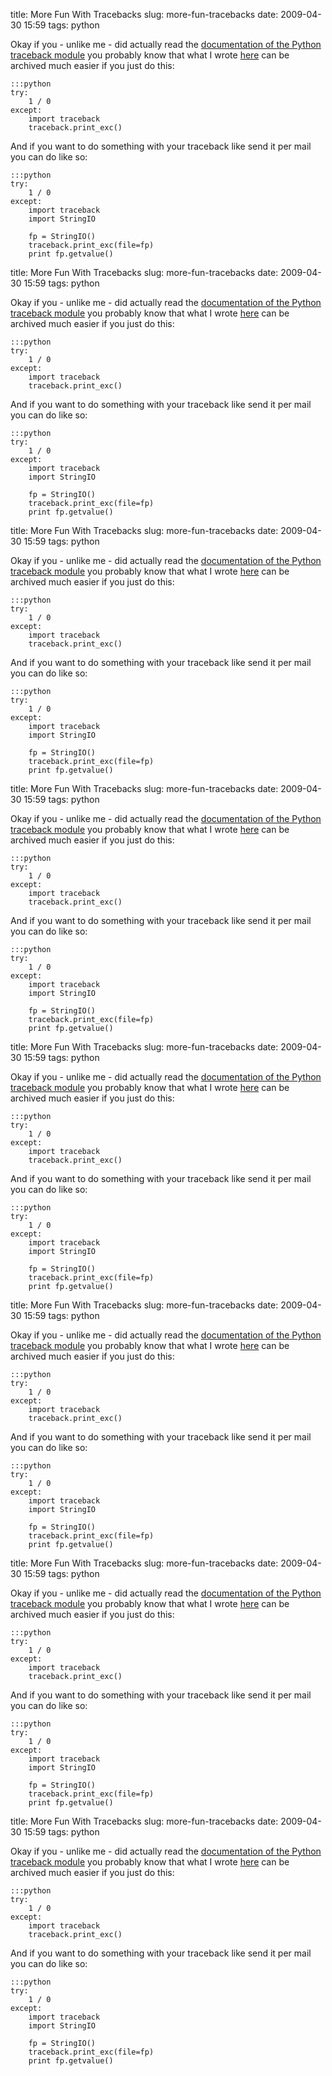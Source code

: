 title: More Fun With Tracebacks
slug: more-fun-tracebacks
date: 2009-04-30 15:59
tags: python

Okay if you - unlike me - did actually read the [documentation of the Python traceback module](http://docs.python.org/library/traceback.html) you probably know that what I wrote [here](http://christiankaula.com/categories/hints/fun-python-stracktraces/) can be archived much easier if you just do this:

	:::python
	try:
		1 / 0
	except:
		import traceback
		traceback.print_exc()

And if you want to do something with your traceback like send it per mail you can do like so:

	:::python
	try:
		1 / 0
	except:
		import traceback
		import StringIO

		fp = StringIO()
		traceback.print_exc(file=fp)
		print fp.getvalue()
title: More Fun With Tracebacks
slug: more-fun-tracebacks
date: 2009-04-30 15:59
tags: python

Okay if you - unlike me - did actually read the [documentation of the Python traceback module](http://docs.python.org/library/traceback.html) you probably know that what I wrote [here](http://christiankaula.com/categories/hints/fun-python-stracktraces/) can be archived much easier if you just do this:

	:::python
	try:
		1 / 0
	except:
		import traceback
		traceback.print_exc()

And if you want to do something with your traceback like send it per mail you can do like so:

	:::python
	try:
		1 / 0
	except:
		import traceback
		import StringIO

		fp = StringIO()
		traceback.print_exc(file=fp)
		print fp.getvalue()
title: More Fun With Tracebacks
slug: more-fun-tracebacks
date: 2009-04-30 15:59
tags: python

Okay if you - unlike me - did actually read the [documentation of the Python traceback module](http://docs.python.org/library/traceback.html) you probably know that what I wrote [here](http://christiankaula.com/categories/hints/fun-python-stracktraces/) can be archived much easier if you just do this:

	:::python
	try:
		1 / 0
	except:
		import traceback
		traceback.print_exc()

And if you want to do something with your traceback like send it per mail you can do like so:

	:::python
	try:
		1 / 0
	except:
		import traceback
		import StringIO

		fp = StringIO()
		traceback.print_exc(file=fp)
		print fp.getvalue()
title: More Fun With Tracebacks
slug: more-fun-tracebacks
date: 2009-04-30 15:59
tags: python

Okay if you - unlike me - did actually read the [documentation of the Python traceback module](http://docs.python.org/library/traceback.html) you probably know that what I wrote [here](http://christiankaula.com/categories/hints/fun-python-stracktraces/) can be archived much easier if you just do this:

	:::python
	try:
		1 / 0
	except:
		import traceback
		traceback.print_exc()

And if you want to do something with your traceback like send it per mail you can do like so:

	:::python
	try:
		1 / 0
	except:
		import traceback
		import StringIO

		fp = StringIO()
		traceback.print_exc(file=fp)
		print fp.getvalue()
title: More Fun With Tracebacks
slug: more-fun-tracebacks
date: 2009-04-30 15:59
tags: python

Okay if you - unlike me - did actually read the [documentation of the Python traceback module](http://docs.python.org/library/traceback.html) you probably know that what I wrote [here](http://christiankaula.com/categories/hints/fun-python-stracktraces/) can be archived much easier if you just do this:

	:::python
	try:
		1 / 0
	except:
		import traceback
		traceback.print_exc()

And if you want to do something with your traceback like send it per mail you can do like so:

	:::python
	try:
		1 / 0
	except:
		import traceback
		import StringIO

		fp = StringIO()
		traceback.print_exc(file=fp)
		print fp.getvalue()
title: More Fun With Tracebacks
slug: more-fun-tracebacks
date: 2009-04-30 15:59
tags: python

Okay if you - unlike me - did actually read the [documentation of the Python traceback module](http://docs.python.org/library/traceback.html) you probably know that what I wrote [here](http://christiankaula.com/categories/hints/fun-python-stracktraces/) can be archived much easier if you just do this:

	:::python
	try:
		1 / 0
	except:
		import traceback
		traceback.print_exc()

And if you want to do something with your traceback like send it per mail you can do like so:

	:::python
	try:
		1 / 0
	except:
		import traceback
		import StringIO

		fp = StringIO()
		traceback.print_exc(file=fp)
		print fp.getvalue()
title: More Fun With Tracebacks
slug: more-fun-tracebacks
date: 2009-04-30 15:59
tags: python

Okay if you - unlike me - did actually read the [documentation of the Python traceback module](http://docs.python.org/library/traceback.html) you probably know that what I wrote [here](http://christiankaula.com/categories/hints/fun-python-stracktraces/) can be archived much easier if you just do this:

	:::python
	try:
		1 / 0
	except:
		import traceback
		traceback.print_exc()

And if you want to do something with your traceback like send it per mail you can do like so:

	:::python
	try:
		1 / 0
	except:
		import traceback
		import StringIO

		fp = StringIO()
		traceback.print_exc(file=fp)
		print fp.getvalue()
title: More Fun With Tracebacks
slug: more-fun-tracebacks
date: 2009-04-30 15:59
tags: python

Okay if you - unlike me - did actually read the [documentation of the Python traceback module](http://docs.python.org/library/traceback.html) you probably know that what I wrote [here](http://christiankaula.com/categories/hints/fun-python-stracktraces/) can be archived much easier if you just do this:

	:::python
	try:
		1 / 0
	except:
		import traceback
		traceback.print_exc()

And if you want to do something with your traceback like send it per mail you can do like so:

	:::python
	try:
		1 / 0
	except:
		import traceback
		import StringIO

		fp = StringIO()
		traceback.print_exc(file=fp)
		print fp.getvalue()
